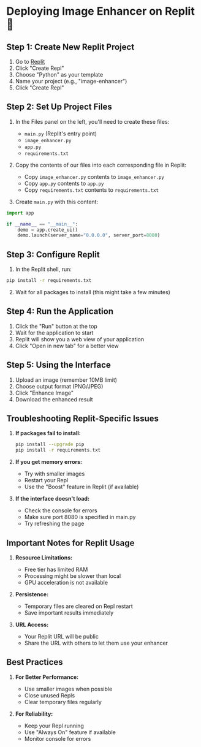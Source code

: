 # Deploying Image Enhancer on Replit 🚀

## Step 1: Create New Replit Project

1. Go to [Replit](https://replit.com)
2. Click "Create Repl"
3. Choose "Python" as your template
4. Name your project (e.g., "image-enhancer")
5. Click "Create Repl"

## Step 2: Set Up Project Files

1. In the Files panel on the left, you'll need to create these files:
   - `main.py` (Replit's entry point)
   - `image_enhancer.py`
   - `app.py`
   - `requirements.txt`

2. Copy the contents of our files into each corresponding file in Replit:
   - Copy `image_enhancer.py` contents to `image_enhancer.py`
   - Copy `app.py` contents to `app.py`
   - Copy `requirements.txt` contents to `requirements.txt`

3. Create `main.py` with this content:
```python
import app

if __name__ == "__main__":
    demo = app.create_ui()
    demo.launch(server_name="0.0.0.0", server_port=8080)
```

## Step 3: Configure Replit

1. In the Replit shell, run:
```bash
pip install -r requirements.txt
```

2. Wait for all packages to install (this might take a few minutes)

## Step 4: Run the Application

1. Click the "Run" button at the top
2. Wait for the application to start
3. Replit will show you a web view of your application
4. Click "Open in new tab" for a better view

## Step 5: Using the Interface

1. Upload an image (remember 10MB limit)
2. Choose output format (PNG/JPEG)
3. Click "Enhance Image"
4. Download the enhanced result

## Troubleshooting Replit-Specific Issues

1. **If packages fail to install:**
   ```bash
   pip install --upgrade pip
   pip install -r requirements.txt
   ```

2. **If you get memory errors:**
   - Try with smaller images
   - Restart your Repl
   - Use the "Boost" feature in Replit (if available)

3. **If the interface doesn't load:**
   - Check the console for errors
   - Make sure port 8080 is specified in main.py
   - Try refreshing the page

## Important Notes for Replit Usage

1. **Resource Limitations:**
   - Free tier has limited RAM
   - Processing might be slower than local
   - GPU acceleration is not available

2. **Persistence:**
   - Temporary files are cleared on Repl restart
   - Save important results immediately

3. **URL Access:**
   - Your Replit URL will be public
   - Share the URL with others to let them use your enhancer

## Best Practices

1. **For Better Performance:**
   - Use smaller images when possible
   - Close unused Repls
   - Clear temporary files regularly

2. **For Reliability:**
   - Keep your Repl running
   - Use "Always On" feature if available
   - Monitor console for errors 